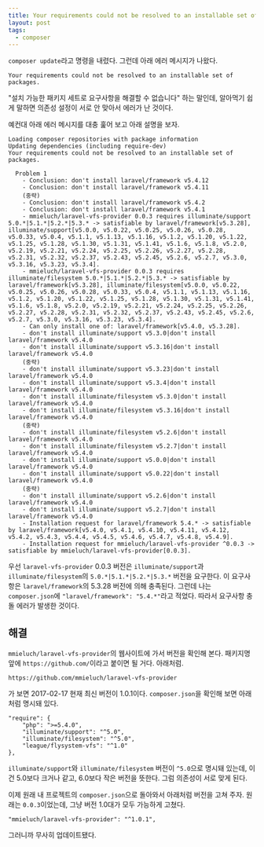 ```yaml
---
title: Your requirements could not be resolved to an installable set of packages.
layout: post
tags:
  - composer
---
```


`composer update`라고 명령을 내렸다. 그런데 아래 에러 메시지가 나왔다.

    Your requirements could not be resolved to an installable set of packages.

"설치 가능한 패키지 세트로 요구사항을 해결할 수 없습니다" 하는 말인데, 알아먹기 쉽게 말하면 의존성 설정이 서로 안 맞아서 에러가 난 것이다.

예컨대 아래 에러 메시지를 대충 훑어 보고 아래 설명을 보자.

~~~
Loading composer repositories with package information
Updating dependencies (including require-dev)
Your requirements could not be resolved to an installable set of packages.

  Problem 1
    - Conclusion: don't install laravel/framework v5.4.12
    - Conclusion: don't install laravel/framework v5.4.11
    (중략)
    - Conclusion: don't install laravel/framework v5.4.2
    - Conclusion: don't install laravel/framework v5.4.1
    - mmieluch/laravel-vfs-provider 0.0.3 requires illuminate/support 5.0.*|5.1.*|5.2.*|5.3.* -> satisfiable by laravel/framework[v5.3.28], illuminate/support[v5.0.0, v5.0.22, v5.0.25, v5.0.26, v5.0.28, v5.0.33, v5.0.4, v5.1.1, v5.1.13, v5.1.16, v5.1.2, v5.1.20, v5.1.22, v5.1.25, v5.1.28, v5.1.30, v5.1.31, v5.1.41, v5.1.6, v5.1.8, v5.2.0, v5.2.19, v5.2.21, v5.2.24, v5.2.25, v5.2.26, v5.2.27, v5.2.28, v5.2.31, v5.2.32, v5.2.37, v5.2.43, v5.2.45, v5.2.6, v5.2.7, v5.3.0, v5.3.16, v5.3.23, v5.3.4].
    - mmieluch/laravel-vfs-provider 0.0.3 requires illuminate/filesystem 5.0.*|5.1.*|5.2.*|5.3.* -> satisfiable by laravel/framework[v5.3.28], illuminate/filesystem[v5.0.0, v5.0.22, v5.0.25, v5.0.26, v5.0.28, v5.0.33, v5.0.4, v5.1.1, v5.1.13, v5.1.16, v5.1.2, v5.1.20, v5.1.22, v5.1.25, v5.1.28, v5.1.30, v5.1.31, v5.1.41, v5.1.6, v5.1.8, v5.2.0, v5.2.19, v5.2.21, v5.2.24, v5.2.25, v5.2.26, v5.2.27, v5.2.28, v5.2.31, v5.2.32, v5.2.37, v5.2.43, v5.2.45, v5.2.6, v5.2.7, v5.3.0, v5.3.16, v5.3.23, v5.3.4].
    - Can only install one of: laravel/framework[v5.4.0, v5.3.28].
    - don't install illuminate/support v5.3.0|don't install laravel/framework v5.4.0
    - don't install illuminate/support v5.3.16|don't install laravel/framework v5.4.0
    (중략)
    - don't install illuminate/support v5.3.23|don't install laravel/framework v5.4.0
    - don't install illuminate/support v5.3.4|don't install laravel/framework v5.4.0
    - don't install illuminate/filesystem v5.3.0|don't install laravel/framework v5.4.0
    - don't install illuminate/filesystem v5.3.16|don't install laravel/framework v5.4.0
    (중략)
    - don't install illuminate/filesystem v5.2.6|don't install laravel/framework v5.4.0
    - don't install illuminate/filesystem v5.2.7|don't install laravel/framework v5.4.0
    - don't install illuminate/support v5.0.0|don't install laravel/framework v5.4.0
    - don't install illuminate/support v5.0.22|don't install laravel/framework v5.4.0
    (중략)
    - don't install illuminate/support v5.2.6|don't install laravel/framework v5.4.0
    - don't install illuminate/support v5.2.7|don't install laravel/framework v5.4.0
    - Installation request for laravel/framework 5.4.* -> satisfiable by laravel/framework[v5.4.0, v5.4.1, v5.4.10, v5.4.11, v5.4.12, v5.4.2, v5.4.3, v5.4.4, v5.4.5, v5.4.6, v5.4.7, v5.4.8, v5.4.9].
    - Installation request for mmieluch/laravel-vfs-provider ^0.0.3 -> satisfiable by mmieluch/laravel-vfs-provider[0.0.3].
~~~

우선 `laravel-vfs-provider` 0.0.3 버전은 `illuminate/support`과 `illuminate/filesystem`의 `5.0.*|5.1.*|5.2.*|5.3.*` 버전을 요구한다. 이 요구사항은 `laravel/framework`의 5.3.28 버전에 의해 충족된다. 그런데 나는 `composer.json`에 `"laravel/framework": "5.4.*"`라고 적었다. 따라서 요구사항 충돌 에러가 발생한 것이다. 

## 해결

`mmieluch/laravel-vfs-provider`의 웹사이트에 가서 버전을 확인해 본다. 패키지명 앞에 `https://github.com/`이라고 붙이면 될 거다. 아래처럼.

    https://github.com/mmieluch/laravel-vfs-provider
    
가 보면 2017-02-17 현재 최신 버전이 1.0.1이다. `composer.json`을 확인해 보면 아래처럼 명시돼 있다.

    "require": {
        "php": ">=5.4.0",
        "illuminate/support": "^5.0",
        "illuminate/filesystem": "^5.0",
        "league/flysystem-vfs": "^1.0"
    },
    
`illuminate/support`와 `illuminate/filesystem` 버전이 `^5.0`으로 명시돼 있는데, 이건 5.0보다 크거나 같고, 6.0보다 작은 버전을 뜻한다. 그럼 의존성이 서로 맞게 된다.

이제 원래 내 프로젝트의 `composer.json`으로 돌아와서 아래처럼 버전을 고쳐 주자. 원래는 `0.0.3`이었는데, 그냥 버전 1.0대가 모두 가능하게 고쳤다.

    "mmieluch/laravel-vfs-provider": "^1.0.1",
    
그러니까 무사히 업데이트됐다.
    
